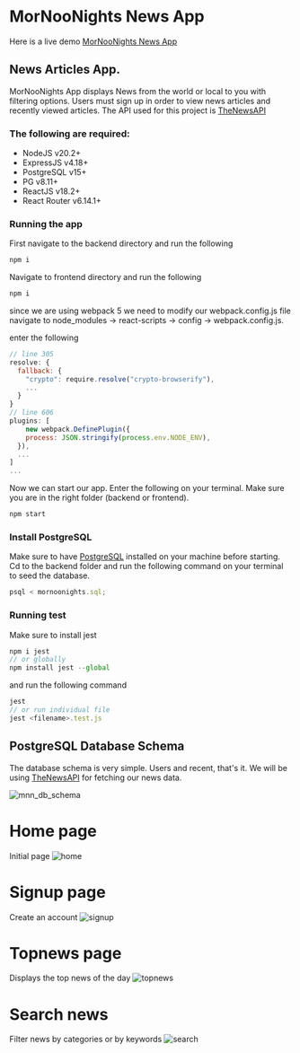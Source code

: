 # MorNooNights News App

Here is a live demo [MorNooNights News App](https://mornoonightsnews-39e07576b3dd.herokuapp.com)

## News Articles App.

MorNooNights App displays News from the world or local to you with filtering options.
Users must sign up in order to view news articles and recently viewed articles.
The API used for this project is [TheNewsAPI](https://www.thenewsapi.com)

### The following are required:

- NodeJS v20.2+
- ExpressJS v4.18+
- PostgreSQL v15+
- PG v8.11+
- ReactJS v18.2+
- React Router v6.14.1+

### Running the app

First navigate to the backend directory and run the following

```javascript
npm i
```

Navigate to frontend directory and run the following

```javascript
npm i

```

since we are using webpack 5 we need to modify our webpack.config.js file
navigate to node_modules -> react-scripts -> config -> webpack.config.js.

enter the following

```javascript
// line 305
resolve: {
  fallback: {
    "crypto": require.resolve("crypto-browserify"),
    ...
  }
}
// line 606
plugins: [
    new webpack.DefinePlugin({
    process: JSON.stringify(process.env.NODE_ENV),
  }),
  ...
]
...
```

Now we can start our app. Enter the following on your terminal. Make sure you are in the right folder (backend or frontend).

```javascript
npm start
```

### Install PostgreSQL

Make sure to have [PostgreSQL](https://www.postgresql.org) installed on your machine before starting. Cd to the backend folder and run the following command on your terminal to seed the database.

```javascript
psql < mornoonights.sql;
```

### Running test

Make sure to install jest

```javascript
npm i jest
// or globally
npm install jest --global
```

and run the following command

```javascript
jest
// or run individual file
jest <filename>.test.js
```

## PostgreSQL Database Schema

The database schema is very simple.
Users and recent, that's it.
We will be using [TheNewsAPI](https://www.thenewsapi.com) for fetching our news data.

![mnn_db_schema](https://github.com/eddieaviles357/MorNooNights/assets/45490047/a6a1b7cb-9cec-4d3d-940d-6f9d2cf084b0)

# Home page

Initial page
![home](https://github.com/eddieaviles357/MorNooNights/assets/45490047/511aaf84-e8bd-4530-a192-811b2da3b783)

# Signup page

Create an account
![signup](https://github.com/eddieaviles357/MorNooNights/assets/45490047/9fc4ff27-0a2e-4873-88fe-d8c7b1e98fc9)

# Topnews page

Displays the top news of the day
![topnews](https://github.com/eddieaviles357/MorNooNights/assets/45490047/6508b54c-2f01-494f-a750-b2fbd5c16c52)

# Search news

Filter news by categories or by keywords
![search](https://github.com/eddieaviles357/MorNooNights/assets/45490047/42f0d680-f79d-449b-bfa8-dc0c9734852f)
